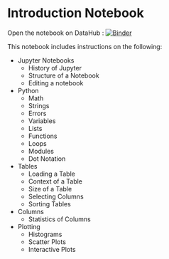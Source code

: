 # Introduction Notebook

Open the notebook on DataHub : [![Binder](https://img.shields.io/badge/Launch-UCB%20Datahub-blue.svg)](https://datahub.berkeley.edu/hub/user-redirect/git-pull?repo=https%3A%2F%2Fgithub.com%2Fds-modules%2FESPM-136&urlpath=tree%2FESPM-136%2Fnb1-intro%2FESPM-136_Notebook1_Intro.ipynb&branch=main)

This notebook includes instructions on the following:

- Jupyter Notebooks
    - History of Jupyter
    - Structure of a Notebook
    - Editing a notebook
- Python 
    - Math
    - Strings
    - Errors
    - Variables
    - Lists
    - Functions
    - Loops
    - Modules
    - Dot Notation
- Tables
    - Loading a Table
    - Context of a Table
    - Size of a Table
    - Selecting Columns
    - Sorting Tables
- Columns
    - Statistics of Columns
- Plotting
    - Histograms
    - Scatter Plots
    - Interactive Plots
